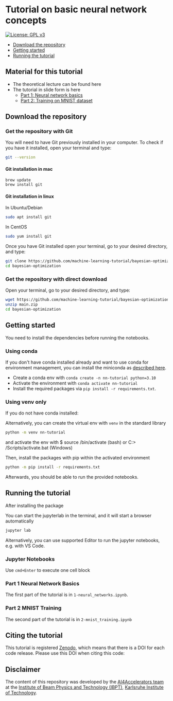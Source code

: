 # Tutorial on basic neural network concepts

[![License: GPL v3](https://img.shields.io/badge/License-GPLv3-blue.svg)](https://www.gnu.org/licenses/gpl-3.0)

- [Download the repository](#download-the-repository)
- [Getting started](#getting-started)
- [Running the tutorial](#running-the-tutorial)

## Material for this tutorial

- The theoretical lecture can be found here
- The tutorial in slide form is here
  - [Part 1: Neural network basics](https://machine-learning-tutorial.github.io/neural-networks/1-neural-networks.html#/)
  - [Part 2: Training on MNIST dataset](https://machine-learning-tutorial.github.io/neural-networks/2-mnist-training.html#/)

## Download the repository

### Get the repository with Git

You will need to have Git previously installed in your computer.
To check if you have it installed, open your terminal and type:

``` bash
git --version
```

#### Git installation in mac

``` bash
brew update
brew install git
```

#### Git installation in linux

In Ubuntu/Debian

``` bash
sudo apt install git
```

In CentOS

``` bash
sudo yum install git
```

Once you have Git installed open your terminal, go to your desired directory, and type:

``` bash
git clone https://github.com/machine-learning-tutorial/bayesian-optimization.git
cd bayesian-optimization
```

### Get the repository with direct download

Open your terminal, go to your desired directory, and type:

``` bash
wget https://github.com/machine-learning-tutorial/bayesian-optimization/archive/refs/heads/main.zip
unzip main.zip
cd bayesian-optimization
```

## Getting started

You need to install the dependencies before running the notebooks.

### Using conda

If you don't have conda installed already and want to use conda for environment management, you can install the miniconda as [described here](https://docs.conda.io/projects/miniconda/en/latest/miniconda-install.html).

- Create a conda env with `conda create -n nn-tutorial python=3.10`
- Activate the environment with `conda activate nn-tutorial`
- Install the required packages via `pip install -r requirements.txt`.

### Using venv only

If you do not have conda installed:

Alternatively, you can create the virtual env with `venv` in the standard library

```bash
python -m venv nn-tutorial
```

and activate the env with $ source <venv>/bin/activate (bash) or C:> <venv>/Scripts/activate.bat (Windows)

Then, install the packages with pip within the activated environment

```bash
python -m pip install -r requirements.txt
```

Afterwards, you should be able to run the provided notebooks.

## Running the tutorial

After installing the package

You can start the jupyterlab in the terminal, and it will start a browser automatically

```bash
jupyter lab
```

Alternatively, you can use supported Editor to run the jupyter notebooks, e.g. with VS Code.

### Jupyter Notebooks

Use `cmd+Enter` to execute one cell block

### Part 1 Neural Network Basics

The first part of the tutorial is in `1-neural_networks.ipynb`.

### Part 2 MNIST Training

The second part of the tutorial is in `2-mnist_training.ipynb`

## Citing the tutorial

This tutorial is registered [Zenodo](https://zenodo.org/), which means that there is a DOI for each code release.
Please use this DOI when citing this code:

## Disclaimer

The content of this repository was developed by the [AI4Accelerators team](https://www.ibpt.kit.edu/AI4Accelerators.php) at the [Institute of Beam Physics and Technology (IBPT)](https://www.ibpt.kit.edu/), [Karlsruhe Institute of Technology](https://www.kit.edu/english/).
